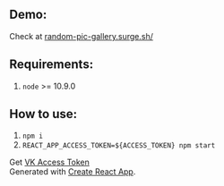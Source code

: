 ## Demo:   
Check at [random-pic-gallery.surge.sh/](http://random-pic-gallery.surge.sh/)  

## Requirements:  
1. `node` >= 10.9.0

## How to use:  
1. `npm i` 
2. `REACT_APP_ACCESS_TOKEN=${ACCESS_TOKEN} npm start` 

Get [VK Access Token](https://vk.com/dev/access_token)  
Generated with [Create React App](https://github.com/facebookincubator/create-react-app).
